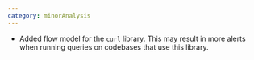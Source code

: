 ```yaml
---
category: minorAnalysis
---
```

* Added flow model for the `curl` library. This may result in more alerts when running queries on codebases that use this library.